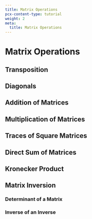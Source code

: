 ```yaml
---
title: Matrix Operations
pcx-content-type: tutorial
weight: 2
meta:
  title: Matrix Operations
---
```


# Matrix Operations

## Transposition

## Diagonals

## Addition of Matrices

## Multiplication of Matrices

## Traces of Square Matrices

## Direct Sum of Matrices

## Kronecker Product

## Matrix Inversion

### Determinant of a Matrix

### Inverse of an Inverse